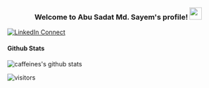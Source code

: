 <h3 align="center">
  Welcome to Abu Sadat Md. Sayem's profile!
  <img src="https://media.giphy.com/media/hvRJCLFzcasrR4ia7z/giphy.gif" width="28">
</h3>

[![LinkedIn Connect](https://img.shields.io/badge/%20-Connect-black?color=14171A&labelColor=212121&logo=linkedin&logoColor=ffcc80)](https://www.linkedin.com/in/sadatsayem/)

#### Github Stats

![caffeines's github stats](https://github-readme-stats.vercel.app/api?username=caffeines&count_private=true&theme=tokyonight&hide=)

![visitors](https://visitor-badge.glitch.me/badge?page_id=caffeines.caffeines)
